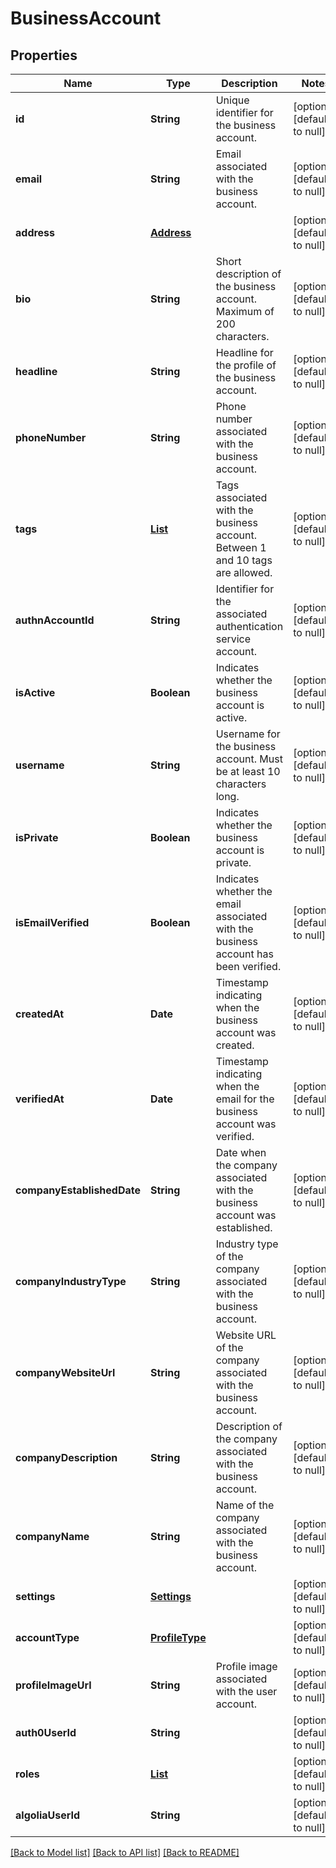 # BusinessAccount
## Properties

| Name | Type | Description | Notes |
|------------ | ------------- | ------------- | -------------|
| **id** | **String** | Unique identifier for the business account. | [optional] [default to null] |
| **email** | **String** | Email associated with the business account. | [optional] [default to null] |
| **address** | [**Address**](Address.md) |  | [optional] [default to null] |
| **bio** | **String** | Short description of the business account. Maximum of 200 characters. | [optional] [default to null] |
| **headline** | **String** | Headline for the profile of the business account. | [optional] [default to null] |
| **phoneNumber** | **String** | Phone number associated with the business account. | [optional] [default to null] |
| **tags** | [**List**](Tags.md) | Tags associated with the business account. Between 1 and 10 tags are allowed. | [optional] [default to null] |
| **authnAccountId** | **String** | Identifier for the associated authentication service account. | [optional] [default to null] |
| **isActive** | **Boolean** | Indicates whether the business account is active. | [optional] [default to null] |
| **username** | **String** | Username for the business account. Must be at least 10 characters long. | [optional] [default to null] |
| **isPrivate** | **Boolean** | Indicates whether the business account is private. | [optional] [default to null] |
| **isEmailVerified** | **Boolean** | Indicates whether the email associated with the business account has been verified. | [optional] [default to null] |
| **createdAt** | **Date** | Timestamp indicating when the business account was created. | [optional] [default to null] |
| **verifiedAt** | **Date** | Timestamp indicating when the email for the business account was verified. | [optional] [default to null] |
| **companyEstablishedDate** | **String** | Date when the company associated with the business account was established. | [optional] [default to null] |
| **companyIndustryType** | **String** | Industry type of the company associated with the business account. | [optional] [default to null] |
| **companyWebsiteUrl** | **String** | Website URL of the company associated with the business account. | [optional] [default to null] |
| **companyDescription** | **String** | Description of the company associated with the business account. | [optional] [default to null] |
| **companyName** | **String** | Name of the company associated with the business account. | [optional] [default to null] |
| **settings** | [**Settings**](Settings.md) |  | [optional] [default to null] |
| **accountType** | [**ProfileType**](ProfileType.md) |  | [optional] [default to null] |
| **profileImageUrl** | **String** | Profile image associated with the user account. | [optional] [default to null] |
| **auth0UserId** | **String** |  | [optional] [default to null] |
| **roles** | [**List**](Role.md) |  | [optional] [default to null] |
| **algoliaUserId** | **String** |  | [optional] [default to null] |

[[Back to Model list]](../README.md#documentation-for-models) [[Back to API list]](../README.md#documentation-for-api-endpoints) [[Back to README]](../README.md)

